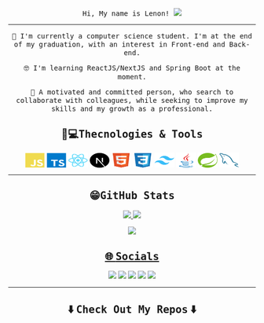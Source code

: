 <div align="center"><samp>Hi, My name is Lenon! </samp><img src="https://media.giphy.com/media/hvRJCLFzcasrR4ia7z/giphy.gif" width="30px"></div>

<hr>

<div align="center">
<samp>🫡 I'm currently a computer science student. I'm at the end of my graduation, with an interest in Front-end and Back-end.</samp>

<samp>🤓 I'm learning ReactJS/NextJS and Spring Boot at the moment.</samp>

<samp>👯 A motivated and committed person, who search to collaborate with colleagues, while seeking to improve my skills and my growth as a professional.</samp>
</div>

<h2>
  
<h2 align="center">🚀💻<samp>Thecnologies & Tools</samp></h2>
<div align="center"">
  <img align="center" alt="Lenon-Js" height="30" width="40" src="https://raw.githubusercontent.com/devicons/devicon/master/icons/javascript/javascript-plain.svg">
  <img align="center" alt="Lenon-Ts" height="30" width="40" src="https://raw.githubusercontent.com/devicons/devicon/master/icons/typescript/typescript-plain.svg">
  <img align="center" alt="Lenon-React" height="30" width="40" src="https://raw.githubusercontent.com/devicons/devicon/master/icons/react/react-original.svg">
  <img align="center" alt="Lenon-Next" height="30" width="40" src="https://raw.githubusercontent.com/devicons/devicon/master/icons/nextjs/nextjs-original.svg">
  <img align="center" alt="Lenon-HTML" height="30" width="40" src="https://raw.githubusercontent.com/devicons/devicon/master/icons/html5/html5-original.svg">
  <img align="center" alt="Lenon-CSS" height="30" width="40" src="https://raw.githubusercontent.com/devicons/devicon/master/icons/css3/css3-original.svg">
  <img align="center" alt="Lenon-Tailwind" height="30" width="40" src="https://raw.githubusercontent.com/devicons/devicon/master/icons/tailwindcss/tailwindcss-plain.svg">
  <img align="center" alt="Lenon-Java" height="30" width="40" src="https://raw.githubusercontent.com/devicons/devicon/master/icons/java/java-original.svg">
  <img align="center" alt="Lenon-Spring" height="30" width="40" src="https://raw.githubusercontent.com/devicons/devicon/master/icons/spring/spring-original.svg">
  <img align="center" alt="Lenon-MySQL" height="30" width="40" src="https://raw.githubusercontent.com/devicons/devicon/master/icons/mysql/mysql-original.svg">
  
  <hr>
  
</div>
<div align="center">
<h2 align="center"><samp>😁GitHub Stats</samp></h2>
<a href="https://github.com/DeysiLopes">
 <img src="https://github-readme-stats-wheat-two-53.vercel.app/api?username=len-on&theme=neon&hide_border=false&include_all_commits=false&count_private=false"  width="364px" /> <img src="https://github-readme-streak-stats.herokuapp.com/?user=len-on&theme=neon&hide_border=false"  width="400px" />

  
  ![](https://github-readme-stats-wheat-two-53.vercel.app/api/top-langs/?username=len-on&theme=neon&hide_border=false&include_all_commits=false&count_private=false&layout=compact)

<h2>🌐 <samp>Socials</samp></h2>
<div> 
  <a href="https://www.linkedin.com/in/lenon-silva-assalin-b39818142/" target="_blank"><img src="https://img.shields.io/badge/-LinkedIn-%230077B5?style=for-the-badge&logo=linkedin&logoColor=white" target="_blank"></a> 
  <a href = "mailto:lenonassalin@gmail.com"><img src="https://img.shields.io/badge/Gmail-D14836?style=for-the-badge&logo=gmail&logoColor=white" target="_blank"></a>
  <a href="https://www.instagram.com/to_leno/" target="_blank"><img src="https://img.shields.io/badge/-Instagram-%23E4405F?style=for-the-badge&logo=instagram&logoColor=white" target="_blank"></a>
  <a href="https://twitter.com/assalinL" target="_blank"><img src="https://img.shields.io/badge/Twitter-%231DA1F2.svg?style=for-the-badge&logo=Twitter&logoColor=white" target="_blank"></a>
   <a href="https://www.twitch.tv/broke_182/" target="_blank"><img src="https://img.shields.io/badge/Twitch-9347FF?style=for-the-badge&logo=twitch&logoColor=white" target="_blank"></a> 
</div>
<hr>
<h2  align="center">⬇️ <samp>Check Out My Repos</samp> ⬇️ </h2>
